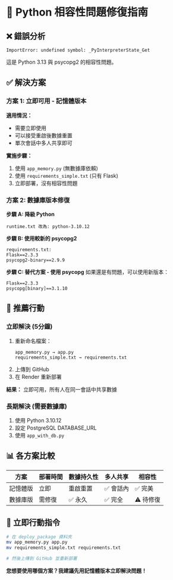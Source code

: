 # 🔧 Python 相容性問題修復指南

## ❌ **錯誤分析**
```
ImportError: undefined symbol: _PyInterpreterState_Get
```

這是 Python 3.13 與 psycopg2 的相容性問題。

## ✅ **解決方案**

### **方案 1: 立即可用 - 記憶體版本**

**適用情況：**
- 需要立即使用
- 可以接受重啟後數據重置
- 單次會話中多人共享即可

**實施步驟：**
1. 使用 `app_memory.py` (無數據庫依賴)
2. 使用 `requirements_simple.txt` (只有 Flask)
3. 立即部署，沒有相容性問題

### **方案 2: 數據庫版本修復**

**步驟 A: 降級 Python**
```
runtime.txt 改為: python-3.10.12
```

**步驟 B: 使用較新的 psycopg2**
```
requirements.txt:
Flask==2.3.3
psycopg2-binary==2.9.9
```

**步驟 C: 替代方案 - 使用 psycopg**
如果還是有問題，可以使用新版本：
```
Flask==2.3.3
psycopg[binary]==3.1.10
```

## 🎯 **推薦行動**

### **立即解決 (5分鐘)**
1. 重新命名檔案：
   ```
   app_memory.py → app.py
   requirements_simple.txt → requirements.txt
   ```
2. 上傳到 GitHub
3. 在 Render 重新部署

**結果：** 立即可用，所有人在同一會話中共享數據

### **長期解決 (需要數據庫)**
1. 使用 Python 3.10.12
2. 設定 PostgreSQL DATABASE_URL
3. 使用 `app_with_db.py`

## 📊 **各方案比較**

| 方案 | 部署時間 | 數據持久性 | 多人共享 | 相容性 |
|------|----------|------------|----------|--------|
| 記憶體版 | 立即 | 重啟重置 | ✅ 會話內 | ✅ 完美 |
| 數據庫版 | 需修復 | ✅ 永久 | ✅ 完全 | ⚠️ 待修復 |

## 🚀 **立即行動指令**

```bash
# 在 deploy_package 資料夾
mv app_memory.py app.py
mv requirements_simple.txt requirements.txt

# 然後上傳到 GitHub 並重新部署
```

**您想要使用哪個方案？我建議先用記憶體版本立即解決問題！**
